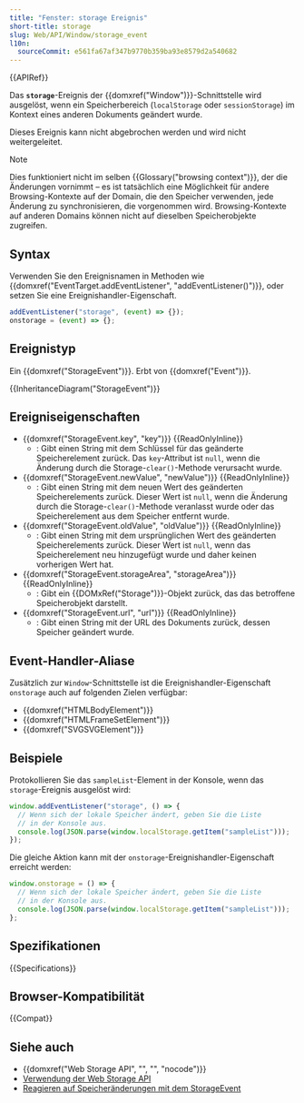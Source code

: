 ```yaml
---
title: "Fenster: storage Ereignis"
short-title: storage
slug: Web/API/Window/storage_event
l10n:
  sourceCommit: e561fa67af347b9770b359ba93e8579d2a540682
---
```


{{APIRef}}

Das **`storage`**-Ereignis der {{domxref("Window")}}-Schnittstelle wird ausgelöst, wenn ein Speicherbereich (`localStorage` oder `sessionStorage`) im Kontext eines anderen Dokuments geändert wurde.

Dieses Ereignis kann nicht abgebrochen werden und wird nicht weitergeleitet.

> [!NOTE]
> Dies funktioniert nicht im selben {{Glossary("browsing context")}}, der die Änderungen vornimmt – es ist tatsächlich eine Möglichkeit für andere Browsing-Kontexte auf der Domain, die den Speicher verwenden, jede Änderung zu synchronisieren, die vorgenommen wird. Browsing-Kontexte auf anderen Domains können nicht auf dieselben Speicherobjekte zugreifen.

## Syntax

Verwenden Sie den Ereignisnamen in Methoden wie {{domxref("EventTarget.addEventListener", "addEventListener()")}}, oder setzen Sie eine Ereignishandler-Eigenschaft.

```js
addEventListener("storage", (event) => {});
onstorage = (event) => {};
```

## Ereignistyp

Ein {{domxref("StorageEvent")}}. Erbt von {{domxref("Event")}}.

{{InheritanceDiagram("StorageEvent")}}

## Ereigniseigenschaften

- {{domxref("StorageEvent.key", "key")}} {{ReadOnlyInline}}
  - : Gibt einen String mit dem Schlüssel für das geänderte Speicherelement zurück.
    Das `key`-Attribut ist `null`, wenn die Änderung durch die Storage-`clear()`-Methode verursacht wurde.
- {{domxref("StorageEvent.newValue", "newValue")}} {{ReadOnlyInline}}
  - : Gibt einen String mit dem neuen Wert des geänderten Speicherelements zurück.
    Dieser Wert ist `null`, wenn die Änderung durch die Storage-`clear()`-Methode veranlasst wurde
    oder das Speicherelement aus dem Speicher entfernt wurde.
- {{domxref("StorageEvent.oldValue", "oldValue")}} {{ReadOnlyInline}}
  - : Gibt einen String mit dem ursprünglichen Wert des geänderten Speicherelements zurück.
    Dieser Wert ist `null`, wenn das Speicherelement neu hinzugefügt wurde
    und daher keinen vorherigen Wert hat.
- {{domxref("StorageEvent.storageArea", "storageArea")}} {{ReadOnlyInline}}
  - : Gibt ein {{DOMxRef("Storage")}}-Objekt zurück, das das betroffene Speicherobjekt darstellt.
- {{domxref("StorageEvent.url", "url")}} {{ReadOnlyInline}}
  - : Gibt einen String mit der URL des Dokuments zurück, dessen Speicher geändert wurde.

## Event-Handler-Aliase

Zusätzlich zur `Window`-Schnittstelle ist die Ereignishandler-Eigenschaft `onstorage` auch auf folgenden Zielen verfügbar:

- {{domxref("HTMLBodyElement")}}
- {{domxref("HTMLFrameSetElement")}}
- {{domxref("SVGSVGElement")}}

## Beispiele

Protokollieren Sie das `sampleList`-Element in der Konsole, wenn das `storage`-Ereignis ausgelöst wird:

```js
window.addEventListener("storage", () => {
  // Wenn sich der lokale Speicher ändert, geben Sie die Liste
  // in der Konsole aus.
  console.log(JSON.parse(window.localStorage.getItem("sampleList")));
});
```

Die gleiche Aktion kann mit der `onstorage`-Ereignishandler-Eigenschaft erreicht werden:

```js
window.onstorage = () => {
  // Wenn sich der lokale Speicher ändert, geben Sie die Liste
  // in der Konsole aus.
  console.log(JSON.parse(window.localStorage.getItem("sampleList")));
};
```

## Spezifikationen

{{Specifications}}

## Browser-Kompatibilität

{{Compat}}

## Siehe auch

- {{domxref("Web Storage API", "", "", "nocode")}}
- [Verwendung der Web Storage API](/de/docs/Web/API/Web_Storage_API/Using_the_Web_Storage_API)
- [Reagieren auf Speicheränderungen mit dem StorageEvent](/de/docs/Web/API/Web_Storage_API/Using_the_Web_Storage_API#responding_to_storage_changes_with_the_storageevent)
